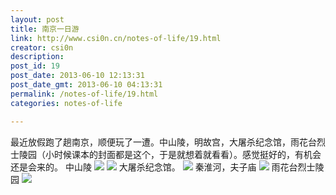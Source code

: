 ```yaml
---
layout: post
title: 南京一日游
link: http://www.csi0n.cn/notes-of-life/19.html
creator: csi0n
description: 
post_id: 19
post_date: 2013-06-10 12:13:31
post_date_gmt: 2013-06-10 04:13:31
permalink: /notes-of-life/19.html
categories: notes-of-life

---
```

最近放假跑了趟南京，顺便玩了一遭。中山陵，明故宫，大屠杀纪念馆，雨花台烈士陵园（小时候课本的封面都是这个，于是就想着就看看）。感觉挺好的，有机会还是会来的。
中山陵
![](http://i1.tietuku.com/319ecd8e3903dad6.jpg)
![](hhttp://i1.tietuku.com/2244eab60cc53c13.jpg)
大屠杀纪念馆。
![](http://i1.tietuku.com/f2838ff957dfbfeb.jpg)
秦淮河，夫子庙
![](http://i1.tietuku.com/0b716e095a65c035.jpg)
雨花台烈士陵园
![](http://i1.tietuku.com/c3752eef37bc098e.jpg)